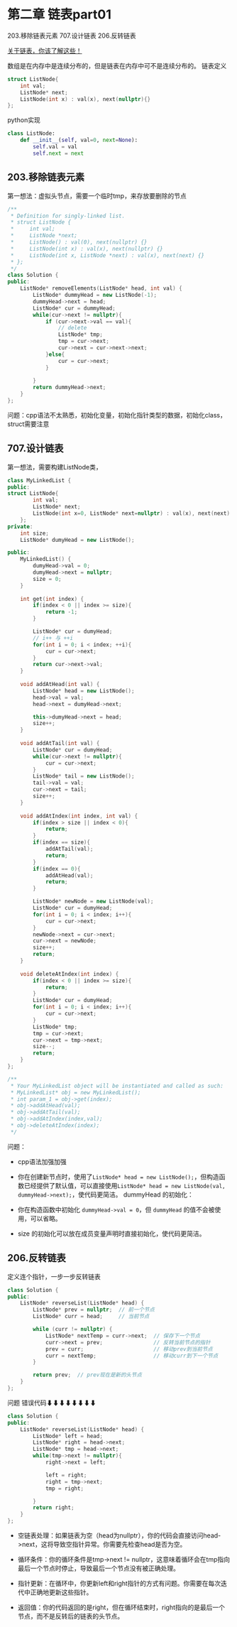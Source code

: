 # 第二章 链表part01

203.移除链表元素
707.设计链表
206.反转链表

[关于链表，你该了解这些！](https://programmercarl.com/%E9%93%BE%E8%A1%A8%E7%90%86%E8%AE%BA%E5%9F%BA%E7%A1%80.html#%E9%93%BE%E8%A1%A8%E7%9A%84%E7%B1%BB%E5%9E%8B)

数组是在内存中是连续分布的，但是链表在内存中可不是连续分布的。
链表定义

```cpp
struct ListNode{
    int val;
    ListNode* next;
    ListNode(int x) : val(x), next(nullptr){}
};
```

python实现

```python
class ListNode:
    def __init__(self, val=0, next=None):
        self.val = val
        self.next = next
```

## 203.移除链表元素

第一想法：虚拟头节点，需要一个临时tmp，来存放要删除的节点

```cpp
/**
 * Definition for singly-linked list.
 * struct ListNode {
 *     int val;
 *     ListNode *next;
 *     ListNode() : val(0), next(nullptr) {}
 *     ListNode(int x) : val(x), next(nullptr) {}
 *     ListNode(int x, ListNode *next) : val(x), next(next) {}
 * };
 */
class Solution {
public:
    ListNode* removeElements(ListNode* head, int val) {
        ListNode* dummyHead = new ListNode(-1);
        dummyHead->next = head;
        ListNode* cur = dummyHead;
        while(cur->next != nullptr){
            if (cur->next->val == val){
                // delete
                ListNode* tmp;
                tmp = cur->next;
                cur->next = cur->next->next;
            }else{
                cur = cur->next;
            }
            
        }
        return dummyHead->next;
    }
};
```

问题：cpp语法不太熟悉，初始化变量，初始化指针类型的数据，初始化class，struct需要注意

## 707.设计链表

第一想法，需要构建ListNode类，

```cpp
class MyLinkedList {
public:
struct ListNode{
        int val;
        ListNode* next;
        ListNode(int x=0, ListNode* next=nullptr) : val(x), next(next) {}
    };
private:
    int size;
    ListNode* dumyHead = new ListNode();

public:    
    MyLinkedList() {
        dumyHead->val = 0;
        dumyHead->next = nullptr;
        size = 0;
    }
    
    int get(int index) {
        if(index < 0 || index >= size){
            return -1;
        }

        ListNode* cur = dumyHead;
        // i++ 与 ++i
        for(int i = 0; i < index; ++i){
            cur = cur->next;
        }
        return cur->next->val;
    }
    
    void addAtHead(int val) {
        ListNode* head = new ListNode();
        head->val = val;
        head->next = dumyHead->next;

        this->dumyHead->next = head;
        size++;
    }
    
    void addAtTail(int val) {
        ListNode* cur = dumyHead;
        while(cur->next != nullptr){
            cur = cur->next;
        }
        ListNode* tail = new ListNode();
        tail->val = val;
        cur->next = tail;
        size++;
    }
    
    void addAtIndex(int index, int val) {
        if(index > size || index < 0){
            return;
        }
        if(index == size){
            addAtTail(val);
            return;
        }
        if(index == 0){
            addAtHead(val);
            return;
        }

        ListNode* newNode = new ListNode(val);
        ListNode* cur = dumyHead;
        for(int i = 0; i < index; i++){
            cur = cur->next;
        }
        newNode->next = cur->next;
        cur->next = newNode;
        size++;
        return;
    }
    
    void deleteAtIndex(int index) {
        if(index < 0 || index >= size){
            return;
        }
        ListNode* cur = dumyHead;
        for(int i = 0; i < index; i++){
            cur = cur->next;
        }
        ListNode* tmp;
        tmp = cur->next;
        cur->next = tmp->next;
        size--;
        return;
    }
};

/**
 * Your MyLinkedList object will be instantiated and called as such:
 * MyLinkedList* obj = new MyLinkedList();
 * int param_1 = obj->get(index);
 * obj->addAtHead(val);
 * obj->addAtTail(val);
 * obj->addAtIndex(index,val);
 * obj->deleteAtIndex(index);
 */

```

问题：

- cpp语法加强加强

- 你在创建新节点时，使用了`ListNode* head = new ListNode();`，但构造函数已经提供了默认值，可以直接使用`ListNode* head = new ListNode(val, dummyHead->next);`，使代码更简洁。
dummyHead 的初始化：

- 你在构造函数中初始化 `dummyHead->val = 0`，但 `dummyHead` 的值不会被使用，可以省略。

- size 的初始化可以放在成员变量声明时直接初始化，使代码更简洁。

## 206.反转链表

定义连个指针，一步一步反转链表

```cpp
class Solution {
public:
    ListNode* reverseList(ListNode* head) {
        ListNode* prev = nullptr;  // 前一个节点
        ListNode* curr = head;     // 当前节点

        while (curr != nullptr) {
            ListNode* nextTemp = curr->next;  // 保存下一个节点
            curr->next = prev;                // 反转当前节点的指针
            prev = curr;                      // 移动prev到当前节点
            curr = nextTemp;                  // 移动curr到下一个节点
        }

        return prev;  // prev现在是新的头节点
    }
};
```

问题
错误代码⬇⬇⬇⬇⬇⬇⬇⬇

```cpp
class Solution {
public:
    ListNode* reverseList(ListNode* head) {
        ListNode* left = head;
        ListNode* right = head->next;
        ListNode* tmp = head->next;
        while(tmp->next != nullptr){
            right->next = left;

            left = right;
            right = tmp->next;
            tmp = right;

        }
        return right;
    }
};

```

- 空链表处理：如果链表为空（head为nullptr），你的代码会直接访问head->next，这将导致空指针异常。你需要先检查head是否为空。

- 循环条件：你的循环条件是tmp->next != nullptr，这意味着循环会在tmp指向最后一个节点时停止，导致最后一个节点没有被正确处理。

- 指针更新：在循环中，你更新left和right指针的方式有问题。你需要在每次迭代中正确地更新这些指针。

- 返回值：你的代码返回的是right，但在循环结束时，right指向的是最后一个节点，而不是反转后的链表的头节点。

